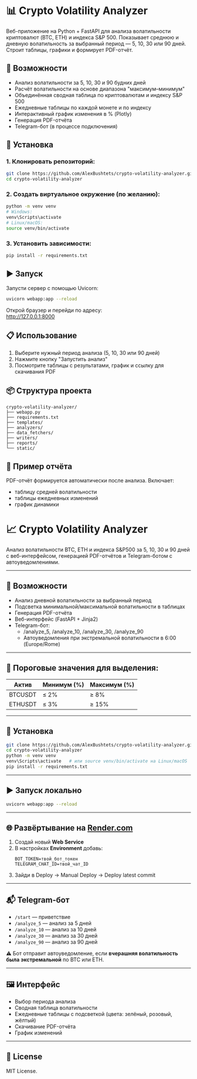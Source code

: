 
# 📊 Crypto Volatility Analyzer

Веб-приложение на Python + FastAPI для анализа волатильности криптовалют (BTC, ETH) и индекса S&P 500. Показывает среднюю и дневную волатильность за выбранный период — 5, 10, 30 или 90 дней. Строит таблицы, графики и формирует PDF-отчёт.

## 🚀 Возможности

- Анализ волатильности за 5, 10, 30 и 90 будних дней
- Расчёт волатильности на основе диапазона "максимум–минимум"
- Объединённая сводная таблица по криптовалютам и индексу S&P 500
- Ежедневные таблицы по каждой монете и по индексу
- Интерактивный график изменения в % (Plotly)
- Генерация PDF-отчёта
- Telegram-бот (в процессе подключения)

## 💾 Установка

### 1. Клонировать репозиторий:

```bash
git clone https://github.com/AlexBushtets/crypto-volatility-analyzer.git
cd crypto-volatility-analyzer
```

### 2. Создать виртуальное окружение (по желанию):

```bash
python -m venv venv
# Windows:
venv\Scripts\activate
# Linux/macOS:
source venv/bin/activate
```

### 3. Установить зависимости:

```bash
pip install -r requirements.txt
```

## ▶️ Запуск

Запусти сервер с помощью Uvicorn:

```bash
uvicorn webapp:app --reload
```

Открой браузер и перейди по адресу:  
http://127.0.0.1:8000

## 📋 Использование

1. Выберите нужный период анализа (5, 10, 30 или 90 дней)
2. Нажмите кнопку "Запустить анализ"
3. Посмотрите таблицы с результатами, график и ссылку для скачивания PDF

## 📦 Структура проекта

```
crypto-volatility-analyzer/
├── webapp.py
├── requirements.txt
├── templates/
├── analyzers/
├── data_fetchers/
├── writers/
├── reports/
└── static/
```

## 📄 Пример отчёта

PDF-отчёт формируется автоматически после анализа. Включает:
- таблицу средней волатильности
- таблицы ежедневных изменений
- график динамики

# 📈 Crypto Volatility Analyzer

Анализ волатильности BTC, ETH и индекса S&P500 за 5, 10, 30 и 90 дней с веб-интерфейсом, генерацией PDF-отчётов и Telegram-ботом с автоуведомлениями.

---

## 🚀 Возможности

- Анализ дневной волатильности за выбранный период
- Подсветка минимальной/максимальной волатильности в таблицах
- Генерация PDF-отчёта
- Веб-интерфейс (FastAPI + Jinja2)
- Telegram-бот:
  - /analyze_5, /analyze_10, /analyze_30, /analyze_90
  - Автоуведомления при экстремальной волатильности в 6:00 (Europe/Rome)

---

## 📌 Пороговые значения для выделения:

| Актив    | Минимум (%) | Максимум (%) |
|----------|--------------|----------------|
| BTCUSDT  | ≤ 2%         | ≥ 8%          |
| ETHUSDT  | ≤ 3%         | ≥ 15%         |

---

## 🧪 Установка

```bash
git clone https://github.com/AlexBushtets/crypto-volatility-analyzer.git
cd crypto-volatility-analyzer
python -m venv venv
venv\Scripts\activate   # или source venv/bin/activate на Linux/macOS
pip install -r requirements.txt
```

---

## ▶ Запуск локально

```bash
uvicorn webapp:app --reload
```

---

## 🌐 Развёртывание на [Render.com](https://render.com)

1. Создай новый **Web Service**
2. В настройках **Environment** добавь:
    ```
    BOT_TOKEN=твой_бот_токен
    TELEGRAM_CHAT_ID=твой_чат_ID
    ```
3. Зайди в Deploy → Manual Deploy → Deploy latest commit

---

## 📬 Telegram-бот

- `/start` — приветствие
- `/analyze_5` — анализ за 5 дней
- `/analyze_10` — анализ за 10 дней
- `/analyze_30` — анализ за 30 дней
- `/analyze_90` — анализ за 90 дней

⚠️ Бот отправит автоуведомление, если **вчерашняя волатильность была экстремальной** по BTC или ETH.

---

## 🖼 Интерфейс

- Выбор периода анализа
- Сводная таблица волатильности
- Ежедневные таблицы с подсветкой (цвета: зелёный, розовый, жёлтый)
- Скачивание PDF-отчёта
- График изменений

---

## 📄 License

MIT License.
